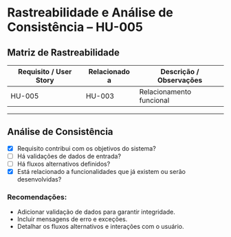 # Rastreabilidade e Análise de Consistência – HU-005

## Matriz de Rastreabilidade

| Requisito / User Story | Relacionado a         | Descrição / Observações                               |
|------------------------|-----------------------|--------------------------------------------------------|
| HU-005 | HU-003 | Relacionamento funcional |

---

## Análise de Consistência

- [x] Requisito contribui com os objetivos do sistema?
- [ ] Há validações de dados de entrada?
- [ ] Há fluxos alternativos definidos?
- [x] Está relacionado a funcionalidades que já existem ou serão desenvolvidas?

### Recomendações:

- Adicionar validação de dados para garantir integridade.
- Incluir mensagens de erro e exceções.
- Detalhar os fluxos alternativos e interações com o usuário.
